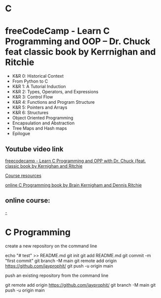 # C

# freeCodeCamp - Learn C Programming and OOP –  Dr. Chuck feat classic book by Kerrnighan and Ritchie

- K&R 0: Historical Context
- From Python to C
- K&R 1: A Tutorial Induction
- K&R 2: Types, Operators, and Expressions
- K&R 3: Control Flow
- K&R 4: Functions and Program Structure
- K&R 5: Pointers and Arrays 
- K&R 6: Structures
- Object Oriented Programming
- Encapsulation and Abstraction
- Tree Maps and Hash maps
- Epilogue

## Youtube video link
[freecodecamp - Learn C Programming and OPP with Dr. Chuck {feat. classic book by Kernighan and Ritchie]([https://www.youtube.com/watch?v=nLRL_NcnK-4&t=1405s](https://youtu.be/PaPN51Mm5qQ?si=xooMUlUAiGkQSrbK))

[Course resources](https://www.cc4e.com/)

[online C Programming book by Brain Kernigham and Dennis Ritchie](https://www.cc4e.com/index.php)


## online course:
[ - ](https://www.)


# C Programming

create a new repository on the command line

echo "# test" >> README.md
git init
git add README.md
git commit -m "first commit"
git branch -M main
git remote add origin <https://github.com/jayprophit/>
git push -u origin main


push an existing repository from the command line

git remote add origin <https://github.com/jayprophit/>
git branch -M main
git push -u origin main
